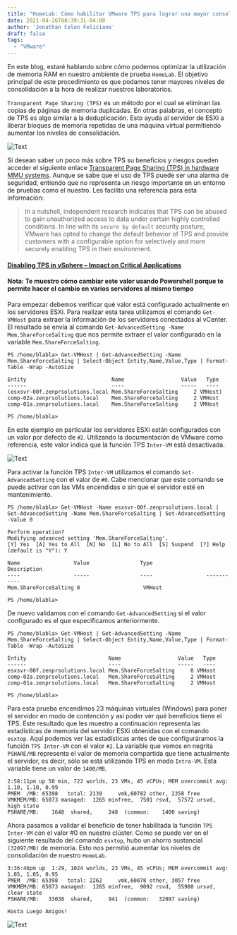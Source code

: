 ```yaml
---
title: "HomeLab: Cómo habilitar VMware TPS para lograr una mayor consolidación de las máquinas virtuales"
date: 2021-04-26T08:39:31-04:00
author: 'Jonathan Colon Feliciano'
draft: false
tags:
  - "VMware"
---
```


En este blog, estaré hablando sobre cómo podemos optimizar la utilización de memoria RAM en nuestro ambiente de prueba `HomeLab`. El objetivo principal de este procedimiento es que podamos tener mayores niveles de consolidación a la hora de realizar nuestros laboratorios.

`Transparent Page Sharing (TPS)` es un método por el cual se eliminan las copias de páginas de memoria duplicadas. En otras palabras, el concepto de TPS es algo similar a la deduplicación. Esto ayuda al servidor de ESXi a liberar bloques de memoria repetidas de una máquina virtual permitiendo aumentar los niveles de consolidación.

![Text](/img/image003.webp#center)

Si desean saber un poco más sobre TPS su beneficios y riesgos pueden acceder el siguiente enlace [Transparent Page Sharing (TPS) in hardware MMU systems](https://kb.vmware.com/s/article/1021095). Aunque se sabe que el uso de TPS puede ser una alarma de seguridad, entiendo que no representa un riesgo importante en un entorno de pruebas como el nuestro. Les facilito una referencia para esta información:

> In a nutshell, independent research indicates that TPS can be abused to gain unauthorized access to data under certain highly controlled conditions. In line with its `secure by default` security posture, VMware has opted to change the default behavior of TPS and provide customers with a configurable option for selectively and more securely enabling TPS in their environment.

#### [Disabling TPS in vSphere – Impact on Critical Applications](https://blogs.vmware.com/apps/2014/10/disabling-tps-vsphere-impact-critical-applications.html)

#### Nota: Te muestro cómo cambiar este valor usando Powershell porque te permite hacer el cambio en varios servidores al mismo tiempo

Para empezar debemos verificar qué valor está configurado actualmente en los servidores ESXi. Para realizar esta tarea utilizamos el comando `Get-VMHost` para extraer la información de los servidores conectados al vCenter. El resultado se envía al comando `Get-AdvancedSetting -Name Mem.ShareForceSalting` que nos permite extraer el valor configurado en la variable `Mem.ShareForceSalting`.

```text
PS /home/blabla> Get-VMHost | Get-AdvancedSetting -Name Mem.ShareForceSalting | Select-Object Entity,Name,Value,Type | Format-Table -Wrap -AutoSize

Entity                           Name                  Value   Type
------                           ----                  -----   ----
(esxsvr-00f.zenprsolutions.local Mem.ShareForceSalting     2 VMHost)
comp-02a.zenprsolutions.local    Mem.ShareForceSalting     2 VMHost
comp-01a.zenprsolutions.local    Mem.ShareForceSalting     2 VMHost

PS /home/blabla> 
```

En este ejemplo en particular los servidores ESXi están configurados con un valor por defecto de `#2`. Utilizando la documentación de VMware como referencia, este valor indica que la función TPS `Inter-VM` está desactivada.

![Text](/img/2021-06-03_17-39-1.webp#center)

Para activar la función TPS `Inter-VM` utilizamos el comando `Set-AdvancedSetting` con el valor de `#0`. Cabe mencionar que este comando se puede activar con las VMs encendidas o sin que el servidor esté en mantenimiento.

```text
PS /home/blabla> Get-VMHost -Name esxsvr-00f.zenprsolutions.local | Get-AdvancedSetting -Name Mem.ShareForceSalting | Set-AdvancedSetting -Value 0        

Perform operation?
Modifying advanced setting 'Mem.ShareForceSalting'.
[Y] Yes  [A] Yes to All  [N] No  [L] No to All  [S] Suspend  [?] Help (default is "Y"): Y

Name                 Value                Type                 Description
----                 -----                ----                 -----------
Mem.ShareForceSalting 0                    VMHost               

PS /home/blabla> 
```

De nuevo validamos con el comando `Get-AdvancedSetting` si el valor configurado es el que especificamos anteriormente.

```text
PS /home/blabla> Get-VMHost | Get-AdvancedSetting -Name Mem.ShareForceSalting | Select-Object Entity,Name,Value,Type | Format-Table -Wrap -AutoSize

Entity                          Name                  Value   Type
------                          ----                  -----   ----
esxsvr-00f.zenprsolutions.local Mem.ShareForceSalting     0 VMHost
comp-02a.zenprsolutions.local   Mem.ShareForceSalting     2 VMHost
comp-01a.zenprsolutions.local   Mem.ShareForceSalting     2 VMHost

PS /home/blabla> 
```

Para esta prueba encendimos 23 máquinas virtuales (Windows) para poner el servidor en modo de contención y así poder ver qué beneficios tiene el TPS. Este resultado que les muestro a continuación representa las estadísticas de memoria del servidor ESXi obtenidas con el comando `esxtop`. Aquí podemos ver las estadísticas antes de que configuráramos la función `TPS Inter-VM` con el valor `#2`. La variable que vemos en negrita `PSHARE/MB` representa el valor de memoria compartida que tiene actualmente el servidor, es decir, sólo se está utilizando TPS en modo `Intra-VM`. Esta variable tiene un valor de `1400/MB`.

```text
2:58:11pm up 50 min, 722 worlds, 23 VMs, 45 vCPUs; MEM overcommit avg: 1.10, 1.10, 0.99
PMEM  /MB: 65398   total: 2139     vmk,60782 other, 2358 free
VMKMEM/MB: 65073 managed:  1265 minfree,  7501 rsvd,  57572 ursvd,  high state
PSHARE/MB:    1648  shared,     248  (common:    1400 saving)
```

Ahora pasamos a validar el beneficio de tener habilitada la función `TPS Inter-VM` con el valor #0 en nuestro clúster. Como se puede ver en el siguiente resultado del comando `esxtop`, hubo un ahorro sustancial `(32097/MB)` de memoria. Esto nos permitió aumentar los niveles de consolidación de nuestro `HomeLab`.

```text
3:36:46pm up  1:29, 1024 worlds, 23 VMs, 45 vCPUs; MEM overcommit avg: 1.05, 1.05, 0.95
PMEM  /MB: 65398   total: 2262     vmk,60078 other, 3057 free
VMKMEM/MB: 65073 managed:  1265 minfree,  9092 rsvd,  55980 ursvd, clear state
PSHARE/MB:   33038  shared,     941  (common:   32097 saving)
```

`Hasta Luego Amigos!`

![Text](/img/Google-Chrome-the-RAM-eater.webp#center)
